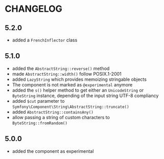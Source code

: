CHANGELOG
=========

5.2.0
-----

* added a `FrenchInflector` class

5.1.0
-----

* added the `AbstractString::reverse()` method
* made `AbstractString::width()` follow POSIX.1-2001
* added `LazyString` which provides memoizing stringable objects
* The component is not marked as `@experimental` anymore
* added the `s()` helper method to get either an `UnicodeString` or `ByteString` instance, depending of the input string
  UTF-8 compliancy
* added `$cut` parameter to `Symfony\Component\String\AbstractString::truncate()`
* added `AbstractString::containsAny()`
* allow passing a string of custom characters to `ByteString::fromRandom()`

5.0.0
-----

* added the component as experimental
